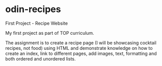 # odin-recipes
First Project - Recipe Website

My first project as part of TOP curriculum.

The assignment is to create a recipe page (I will be showcasing cocktail 
recipes, not food) using HTML and demonstrate knowledge on how to
create an index, link to different pages, add images, text, formatting and
both ordered and unordered lists.
